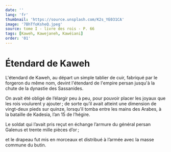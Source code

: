 ```yaml
---
date: ''
lang: 'fr'
thumbnail: 'https://source.unsplash.com/K2s_YE031CA'
image: '7BhTfoKsheQ.jpeg'
source: tome I - livre des rois - P. 66
tags: [Kaweh, Kawejaneh, Kawéiani]
order: '01'
---
```


# Étendard de Kaweh

L'étendard de Kaweh, au départ un simple tablier de cuir, fabriqué par le forgeron du même nom, devint l'étendard de l'empire persan jusqu'à la chute de la dynastie des Sassanides.

On avait été obligé de l’élargir peu à peu, pour pouvoir placer les joyaux que les rois voulurent y ajouter ; de sorte qu’il avait atteint une dimension de vingt-deux pieds sur quinze, lorsqu’il tomba entre les mains des Arabes, à la bataille de Kadesia, l’an 15 de l’hégire.

Le soldat qui l’avait pris reçut en échange l’armure du général persan Galenus et trente mille pièces d’or ;

et le drapeau fut mis en morceaux et distribué à l’armée avec la masse commune du butin.
